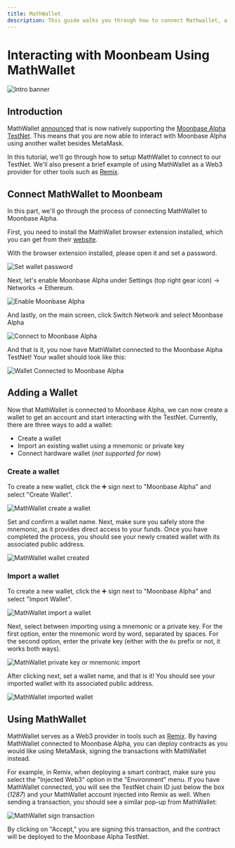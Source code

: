 ```yaml
---
title: MathWallet
description: This guide walks you through how to connect Mathwallet, a browser-based wallet that works with Ethereum, to Moonbeam.
---
```


# Interacting with Moonbeam Using MathWallet
 
![Intro banner](/images/mathwallet/mathwallet-banner.png)

## Introduction

MathWallet [announced](https://mathwallet.org/moonbeam-wallet/en/) that is now natively supporting the [Moonbase Alpha TestNet](/networks/testnet/). This means that you are now able to interact with Moonbase Alpha using another wallet besides MetaMask.

In this tutorial, we'll go through how to setup MathWallet to connect to our TestNet. We'll also present a brief example of using MathWallet as a Web3 provider for other tools such as [Remix](/integrations/remix/).

## Connect MathWallet to Moonbeam

In this part, we'll go through the process of connecting MathWallet to Moonbase Alpha. 

First, you need to install the MathWallet browser extension installed, which you can get from their [website](https://mathwallet.org/en-us/).

With the browser extension installed, please open it and set a password.

![Set wallet password](/images/mathwallet/mathwallet-images-1.png)

Next, let's enable Moonbase Alpha under Settings (top right gear icon) -> Networks -> Ethereum.

![Enable Moonbase Alpha](/images/mathwallet/mathwallet-images-2.png)

And lastly, on the main screen, click Switch Network and select Moonbase Alpha

![Connect to Moonbase Alpha](/images/mathwallet/mathwallet-images-3.png)

And that is it, you now have MathWallet connected to the Moonbase Alpha TestNet! Your wallet should look like this:

![Wallet Connected to Moonbase Alpha](/images/mathwallet/mathwallet-images-4.png)

## Adding a Wallet

Now that MathWallet is connected to Moonbase Alpha, we can now create a wallet to get an account and start interacting with the TestNet. Currently, there are three ways to add a wallet:

 - Create a wallet
 - Import an existing wallet using a mnemonic or private key
- Connect hardware wallet (_not supported for now_)

### Create a wallet

To create a new wallet, click the :heavy_plus_sign: sign next to "Moonbase Alpha" and select "Create Wallet".

![MathWallet create a wallet](/images/mathwallet/mathwallet-images-5.png)

Set and confirm a wallet name. Next, make sure you safely store the mnemonic, as it provides direct access to your funds. Once you have completed the process, you should see your newly created wallet with its associated public address.

![MathWallet wallet created](/images/mathwallet/mathwallet-images-6.png)

### Import a wallet

To create a new wallet, click the :heavy_plus_sign: sign next to "Moonbase Alpha" and select "Import Wallet".

![MathWallet import a wallet](/images/mathwallet/mathwallet-images-7.png)

Next, select between importing using a mnemonic or a private key. For the first option, enter the mnemonic word by word, separated by spaces. For the second option, enter the private key (either with the `0x` prefix or not, it works both ways).

![MathWallet private key or mnemonic import](/images/mathwallet/mathwallet-images-8.png)

After clicking next, set a wallet name, and that is it! You should see your imported wallet with its associated public address.

![MathWallet imported wallet](/images/mathwallet/mathwallet-images-9.png)

## Using MathWallet

MathWallet serves as a Web3 provider in tools such as [Remix](/integrations/remix/). By having MathWallet connected to Moonbase Alpha, you can deploy contracts as you would like using MetaMask, signing the transactions with MathWallet instead.

For example, in Remix, when deploying a smart contract, make sure you select the "Injected Web3" option in the "Environment" menu. If you have MathWallet connected, you will see the TestNet chain ID just below the box (_1287_) and your MathWallet account injected into Remix as well. When sending a transaction, you should see a similar pop-up from MathWallet:

![MathWallet sign transaction](/images/mathwallet/mathwallet-images-10.png)

By clicking on "Accept," you are signing this transaction, and the contract will be deployed to the Moonbase Alpha TestNet.

